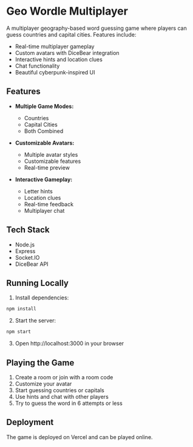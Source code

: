 # Geo Wordle Multiplayer

A multiplayer geography-based word guessing game where players can guess countries and capital cities. Features include:

- Real-time multiplayer gameplay
- Custom avatars with DiceBear integration
- Interactive hints and location clues
- Chat functionality
- Beautiful cyberpunk-inspired UI

## Features

- **Multiple Game Modes:**

  - Countries
  - Capital Cities
  - Both Combined

- **Customizable Avatars:**

  - Multiple avatar styles
  - Customizable features
  - Real-time preview

- **Interactive Gameplay:**
  - Letter hints
  - Location clues
  - Real-time feedback
  - Multiplayer chat

## Tech Stack

- Node.js
- Express
- Socket.IO
- DiceBear API

## Running Locally

1. Install dependencies:

```bash
npm install
```

2. Start the server:

```bash
npm start
```

3. Open http://localhost:3000 in your browser

## Playing the Game

1. Create a room or join with a room code
2. Customize your avatar
3. Start guessing countries or capitals
4. Use hints and chat with other players
5. Try to guess the word in 6 attempts or less

## Deployment

The game is deployed on Vercel and can be played online.
